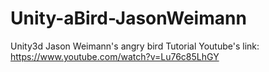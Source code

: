 # Unity-aBird-JasonWeimann
Unity3d Jason Weimann's angry bird Tutorial
Youtube's link: https://www.youtube.com/watch?v=Lu76c85LhGY
